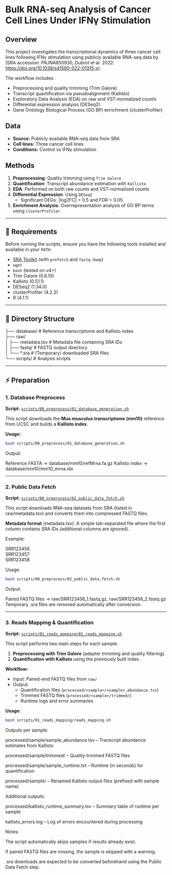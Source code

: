 # Bulk RNA-seq Analysis of Cancer Cell Lines Under IFNγ Stimulation

## Overview
This project investigates the transcriptional dynamics of three cancer cell lines following IFNγ stimulation using publicly available RNA-seq data by (SRA accession: PRJNA850930, Dubrot et al. 2022: https://doi.org/10.1038/s41590-022-01315-x).  

The workflow includes:
- Preprocessing and quality trimming (Trim Galore)  
- Transcript quantification via pseudoalignment (Kallisto)  
- Exploratory Data Analysis (EDA) on raw and VST-normalized counts  
- Differential expression analysis (DESeq2)  
- Gene Ontology Biological Process (GO BP) enrichment (clusterProfiler)  

## Data
- **Source:** Publicly available RNA-seq data from SRA  
- **Cell lines:** Three cancer cell lines  
- **Conditions:** Control vs IFNγ stimulation  

## Methods
1. **Preprocessing**: Quality trimming using `Trim Galore`  
2. **Quantification**: Transcript abundance estimation with `Kallisto`  
3. **EDA**: Performed on both raw counts and VST-normalized counts  
4. **Differential Expression**: Using `DESeq2`  
   - Significant DEGs: |log2FC| > 0.5 and FDR < 0.05  
5. **Enrichment Analysis**: Overrepresentation analysis of GO BP terms using `clusterProfiler`  

---

## 🔧 Requirements

Before running the scripts, ensure you have the following tools installed and available in your `PATH`:

- [SRA Toolkit](https://github.com/ncbi/sra-tools) (with `prefetch` and `fastq-dump`)  
- `wget`  
- `bash` (tested on v4+)  
- Trim Galore (0.6.10)  
- Kallisto (0.51.1)  
- DESeq2 (1.34.0)  
- clusterProfiler (4.2.2)  
- R (4.1.1)     

---

## 📂 Directory Structure
├── database/ # Reference transcriptome and Kallisto index </br>
├── raw/ </br>
│ ├── metadata.tsv # Metadata file containing SRA IDs </br>
│ ├── fastq/ # FASTQ output directory </br>
│ └── *.sra # (Temporary) downloaded SRA files </br>
└── scripts/ # Analysis scripts


---
## ⚡ Preparation
### 1. Database Preprocess

**Script:** [`scripts/00_preprocess/01_database_generation.sh`](scripts/00_preprocess/01_database_generation.sh)  

This script downloads the **Mus musculus transcriptome (mm10)** reference from UCSC and builds a **Kallisto index**.

**Usage:**

```bash
bash scripts/00_preprocess/01_database_generation.sh
```
Output:

Reference FASTA → database/mm10/refMrna.fa.gz
Kallisto index → database/mm10/mm10_mrna.idx

---
### 2. Public Data Fetch
**Script:** [`scripts/00_preprocess/02_public_data_fetch.sh`](scripts/00_preprocess/02_public_data_fetch.sh)

This script downloads RNA-seq datasets from SRA (listed in raw/metadata.tsv) and converts them into compressed FASTQ files.

**Metadata format** (metadata.tsv):
A simple tab-separated file where the first column contains SRA IDs (additional columns are ignored).

Example:

SRR123456 </br>
SRR123457 </br>
SRR123458


Usage:

```bash
bash scripts/00_preprocess/02_public_data_fetch.sh
```

Output:

Paired FASTQ files → raw/SRR123456_1.fastq.gz, raw/SRR123456_2.fastq.gz
Temporary .sra files are removed automatically after conversion.

---

### 3. Reads Mapping & Quantification

**Script:** [`scripts/01_reads_mapping/01_reads_mapping.sh`](scripts/01_reads_mapping/01_reads_mapping.sh)  

This script performs two main steps for each sample:  

1. **Preprocessing with Trim Galore** (adapter trimming and quality filtering).  
2. **Quantification with Kallisto** using the previously built index.  

**Workflow:**

- Input: Paired-end FASTQ files from `raw/`  
- Output:  
  - Quantification files (`processed/<sample>/<sample>_abundance.tsv`)  
  - Trimmed FASTQ files (`processed/<sample>/trimmed/`)  
  - Runtime logs and error summaries  

**Usage:**

```bash
bash scripts/01_reads_mapping/reads_mapping.sh
```

Outputs per sample:

processed/sample/sample_abundance.tsv – Transcript abundance estimates from Kallisto

processed/sample/trimmed/ – Quality-trimmed FASTQ files

processed/sample/sample_runtime.txt – Runtime (in seconds) for quantification

processed/sample/ – Renamed Kallisto output files (prefixed with sample name)

Additional outputs:

processed/kallisto_runtime_summary.tsv – Summary table of runtime per sample

kallisto_errors.log – Log of errors encountered during processing

Notes:

The script automatically skips samples if results already exist.

If paired FASTQ files are missing, the sample is skipped with a warning.

.sra downloads are expected to be converted beforehand using the Public Data Fetch step.


